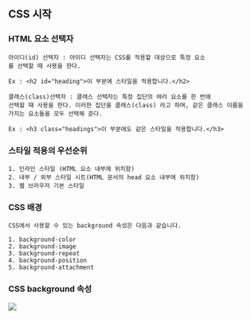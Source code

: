 ## CSS 시작

### HTML 요소 선택자

    아이디(id) 선택자 : 아이디 선택자는 CSS를 적용할 대상으로 특정 요소
    를 선택할 때 사용을 한다.

`Ex : <h2 id="heading">이 부분에 스타일을 적용합니다.</h2>`

    클래스(class)선택자 : 클래스 선택자는 특정 집단의 여러 요소를 한 번에
    선택할 때 사용을 한다. 이러한 집단을 클래스(class) 라고 하며, 같은 클래스 이름을
    가지는 요소들을 모두 선택해 준다.

`Ex : <h3 class="headings">이 부분에도 같은 스타일을 적용합니다.</h3>`

### 스타일 적용의 우선순위  

    1. 인라인 스타일 (HTML 요소 내부에 위치함)
    2. 내부 / 외부 스타일 시트(HTML 문서의 head 요소 내부에 위치함)
    3. 웹 브라우저 기본 스타일


### CSS 배경

    CSS에서 사용할 수 있는 background 속성은 다음과 같습니다.

    1. background-color
    2. background-image
    3. background-repeat
    4. background-position
    5. background-attachment


### CSS background 속성

![](https://media.discordapp.net/attachments/956190154454876183/1040272559553392691/image.png?width=705&height=279)








    

    

      